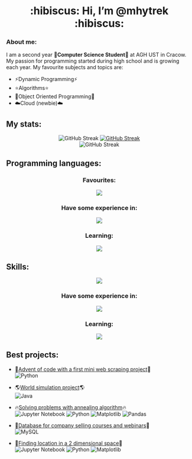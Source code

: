 <h1 align="center"> :hibiscus: Hi, I’m @mhytrek :hibiscus: </h1>

### About me:
I am a second year :hibiscus:**Computer Science Student**:hibiscus: at AGH UST in Cracow. My passion for programming started during high school and is growing each year. My favourite subjects and topics are:
- :zap:Dynamic Programming:zap:
- :star:Algorithms:star:
- :seedling:Object Oriented Programming:seedling:
- :cloud:Cloud (newbie):cloud:

## My stats:
<p align="center">
<img src="https://github-readme-stats.vercel.app/api?username=mhytrek&show_icons=true&theme=dracula" alt="GitHub Streak" /></a>
<a href="https://git.io/streak-stats"><img src="https://streak-stats.demolab.com?user=mhytrek&theme=dracula" alt="GitHub Streak" /></a> <br>
<a><img src="https://github-readme-stats.vercel.app/api/top-langs/?username=mhytrek&hide_progress=true&theme=dracula&hide=jupyter%20notebook,Makefile" alt="GitHub Streak" /></a>
</p>






## **Programming languages:**
<h3 align="center"> Favourites:</h3>
<p align="center">
  <a href="https://skillicons.dev">
    <img src="https://skillicons.dev/icons?i=python,java" />
  </a>
</p>

<h3 align="center"> Have some experience in:</h3>
<p align="center">
  <a href="https://skillicons.dev">
    <img src="https://skillicons.dev/icons?i=c,haskell,r" />
  </a>
</p>

<h3 align="center"> Learning:</h3>

<p align="center">
  <a href="https://skillicons.dev">
    <img src="https://skillicons.dev/icons?i=rust,golang,elixir" />
  </a>
</p>

## **Skills:**
<p align="center">
  <a href="https://skillicons.dev">
    <img src="https://skillicons.dev/icons?i=git,github,linux,mysql" />
  </a>
</p>

<h3 align="center"> Have some experience in:</h3>
<p align="center">
  <a href="https://skillicons.dev">
    <img src="https://skillicons.dev/icons?i=html,css,django" />
  </a>
</p>

<h3 align="center"> Learning:</h3>

<p align="center">
  <a href="https://skillicons.dev">
    <img src="https://skillicons.dev/icons?i=docker" />
  </a>
</p>



## **Best projects:**
- :christmas_tree:[Advent of code with a first mini web scraping project](https://github.com/mhytrek/advent_of_code_2023):christmas_tree: \
  ![Python](https://img.shields.io/badge/python-3670A0?style=for-the-badge&logo=python&logoColor=ffdd54)
  
- :earth_americas:[World simulation project](https://github.com/mhytrek/Darwin_World):earth_americas: \
  ![Java](https://img.shields.io/badge/java-%23ED8B00.svg?style=for-the-badge&logo=openjdk&logoColor=white)
  
- :fire:[Solving problems with annealing algorithm](https://github.com/mhytrek/Annealing_algorithm):fire: \
  ![Jupyter Notebook](https://img.shields.io/badge/jupyter-%23FA0F00.svg?style=for-the-badge&logo=jupyter&logoColor=white)
  ![Python](https://img.shields.io/badge/python-3670A0?style=for-the-badge&logo=python&logoColor=ffdd54)
  ![Matplotlib](https://img.shields.io/badge/Matplotlib-%23ffffff.svg?style=for-the-badge&logo=Matplotlib&logoColor=black)
  ![Pandas](https://img.shields.io/badge/pandas-%23150458.svg?style=for-the-badge&logo=pandas&logoColor=white)
  
- :speech_balloon:[Database for company selling courses and webinars](https://github.com/mhytrek/data_base_project):speech_balloon: \
  ![MySQL](https://img.shields.io/badge/mysql-4479A1.svg?style=for-the-badge&logo=mysql&logoColor=white)
  
- :mag_right:[Finding location in a 2 dimensional space](https://github.com/mhytrek/Geometric_Algorithms_Project):mag_right: \
  ![Jupyter Notebook](https://img.shields.io/badge/jupyter-%23FA0F00.svg?style=for-the-badge&logo=jupyter&logoColor=white)
  ![Python](https://img.shields.io/badge/python-3670A0?style=for-the-badge&logo=python&logoColor=ffdd54)
  ![Matplotlib](https://img.shields.io/badge/Matplotlib-%23ffffff.svg?style=for-the-badge&logo=Matplotlib&logoColor=black)

